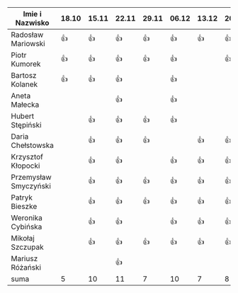Imie i Nazwisko  | 18.10 | 15.11 |22.11| 29.11 | 06.12 | 13.12 | 20.12 | 10.01 |
---------------- | ----- | ----- |-----| ----- | ----- | ----- | ----- | ----- |
Radosław Mariowski | :+1: | :+1: |:+1:| :+1:| :+1: | :+1: | :+1: | :+1: |
Piotr Kumorek	 | :+1:	| :+1: | :+1: | :+1: | :+1: | | :+1: | :+1: |
Bartosz Kolanek	 | :+1:	| :+1: |:+1:| | :+1: | | | |
Aneta Małecka	 | 	|  |:+1:| | :+1: | | | |
Hubert Stępiński |      |:+1:| :+1:|:+1:|:+1:  | | | |
Daria Chełstowska |        | :+1: |:+1:| :+1: | | :+1: | :+1: | |
Krzysztof Kłopocki |      | :+1: | :+1: | | :+1: | :+1: | :+1: | |
Przemysław Smyczyński |      | :+1: |:+1:| :+1: | :+1: | :+1: | :+1: | |
Patryk Bieszke |      | :+1: |:+1:| :+1: | :+1: | :+1: | :+1: | |
Weronika Cybińska |     | :+1: | :+1: | | :+1: | :+1: | :+1: | |
Mikołaj Szczupak  |     | :+1: | :+1: | :+1: | :+1: | :+1: | :+1: | :+1: |
Mariusz Różański |     |      | :+1: |  | | | | |
suma             | 5   | 10 | 11 | 7 | 10 | 7 | 8 | |
